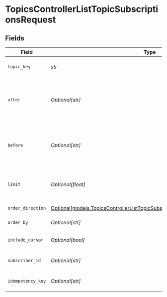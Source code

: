 # TopicsControllerListTopicSubscriptionsRequest


## Fields

| Field                                                                                                                                                          | Type                                                                                                                                                           | Required                                                                                                                                                       | Description                                                                                                                                                    |
| -------------------------------------------------------------------------------------------------------------------------------------------------------------- | -------------------------------------------------------------------------------------------------------------------------------------------------------------- | -------------------------------------------------------------------------------------------------------------------------------------------------------------- | -------------------------------------------------------------------------------------------------------------------------------------------------------------- |
| `topic_key`                                                                                                                                                    | *str*                                                                                                                                                          | :heavy_check_mark:                                                                                                                                             | The key identifier of the topic                                                                                                                                |
| `after`                                                                                                                                                        | *Optional[str]*                                                                                                                                                | :heavy_minus_sign:                                                                                                                                             | Cursor for pagination indicating the starting point after which to fetch results.                                                                              |
| `before`                                                                                                                                                       | *Optional[str]*                                                                                                                                                | :heavy_minus_sign:                                                                                                                                             | Cursor for pagination indicating the ending point before which to fetch results.                                                                               |
| `limit`                                                                                                                                                        | *Optional[float]*                                                                                                                                              | :heavy_minus_sign:                                                                                                                                             | Limit the number of items to return (max 100)                                                                                                                  |
| `order_direction`                                                                                                                                              | [Optional[models.TopicsControllerListTopicSubscriptionsQueryParamOrderDirection]](../models/topicscontrollerlisttopicsubscriptionsqueryparamorderdirection.md) | :heavy_minus_sign:                                                                                                                                             | Direction of sorting                                                                                                                                           |
| `order_by`                                                                                                                                                     | *Optional[str]*                                                                                                                                                | :heavy_minus_sign:                                                                                                                                             | Field to order by                                                                                                                                              |
| `include_cursor`                                                                                                                                               | *Optional[bool]*                                                                                                                                               | :heavy_minus_sign:                                                                                                                                             | Include cursor item in response                                                                                                                                |
| `subscriber_id`                                                                                                                                                | *Optional[str]*                                                                                                                                                | :heavy_minus_sign:                                                                                                                                             | Filter by subscriber ID                                                                                                                                        |
| `idempotency_key`                                                                                                                                              | *Optional[str]*                                                                                                                                                | :heavy_minus_sign:                                                                                                                                             | A header for idempotency purposes                                                                                                                              |
